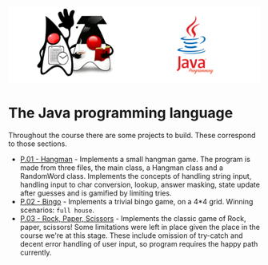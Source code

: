 ![](/assets/javarepologo.png)

# The Java programming language

Throughout the course there are some projects to build. These correspond to those sections.

- [P.01 - Hangman](src/com/irisida/lang/projects/hangman) - Implements a small hangman game. The program is made from three files, the main class, a Hangman class and a RandomWord class. Implements the concepts of handling string input, handling input to char conversion, lookup, answer masking, state update after guesses and is gamified by limiting tries.
- [P.02 - Bingo](src/com/irisida/lang/projects/bingo) - Implements a trivial bingo game, on a 4*4 grid. Winning scenarios: `full house`.
- [P.03 - Rock, Paper, Scissors](src/com/irisida/lang/projects/rockpaperscissors) - Implements the classic game of Rock, paper, scissors! Some limitations were left in place given the place in the course we're at this stage. These include omission of try-catch and decent error handling of user input, so program requires the happy path currently.